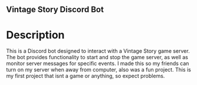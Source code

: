 ## Vintage Story Discord Bot
# Description

This is a Discord bot designed to interact with a Vintage Story game server. The bot provides functionality to start and stop the game server, as well as monitor server messages for specific events. I made this so my friends can turn on my server when away from computer, also was a fun project. This is my first project that isnt a game or anything, so expect problems.
